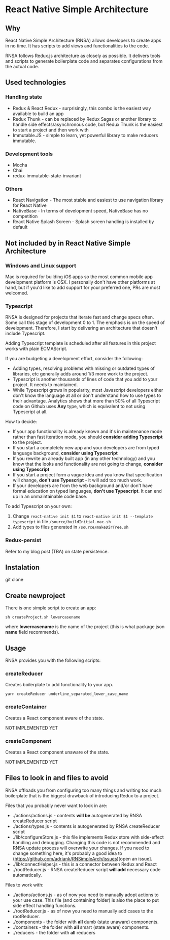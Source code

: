# React Native Simple Architecture

## Why

React Native Simple Architecture (RNSA) allows developers to create apps in no time. It has scripts to add views and functionalities to the code.

RNSA follows Redux.js architecture as closely as possible. It delivers tools and scripts to generate boilerplate code and separates configurations from the actual code.

## Used technologies

### Handling state
- Redux & React Redux - surprisingly, this combo is the easiest way available to build an app
- Redux Thunk - can be replaced by Redux Sagas or another library to handle side effects/asynchronous code, but Redux Thunk is the easiest to start a project and then work with
- Immutable.JS - simple to learn, yet powerful library to make reducers immutable.

### Development tools

- Mocha
- Chai
- redux-immutable-state-invariant

### Others

- React Navigation - The most stable and easiest to use navigation library for React Native
- NativeBase - In terms of development speed, NativeBase has no competition
- React Native Splash Screen - Splash screen handling is installed by default

## Not included by in React Native Simple Architecture

### Windows and Linux support

Mac is required for building iOS apps so the most common mobile app development platform is OSX. I personally don't have other platforms at hand, but if you'd like to add support for your preferred one, PRs are most welcomed.

### Typescript

RNSA is designed for projects that iterate fast and change specs often. Some call this stage of development 0 to 1. The emphasis is on the speed of development. Therefore, I start by delivering an architecture that doesn't include Typescript.

Adding Typescript template is scheduled after all features in this project works with plain ECMAScript.

If you are budgeting a development effort, consider the following:

- Adding types, resolving problems with missing or outdated types of libraries, etc generally adds around 1/3 more work to the project.
- Typescript is another thousands of lines of code that you add to your project. It needs to maintained.
- While Typescript grows in popularity, most Javascript developers either don't know the language at all or don't understand how to use types to their advantage. Analytics shows that more than 50% of all Typescript code on Github uses **Any** type, which is equivalent to not using Typescript at all.

How to decide:

- If your app functionality is already known and it's in maintenance mode rather than fast iteration mode, you should **consider adding Typescript** to the project.
- If you start a completely new app and your developers are from typed language background, **consider using Typescript**
- If you rewrite an already built app (in any other technology) and you know that the looks and functionality are not going to change, **consider using Typescript**
- If you start a project form a vague idea and you know that specification will change, **don't use Typescript** - it will add too much work.
- If your developers are from the web background and/or don't have formal education on typed languages, **don't use Typescript**. It can end up in an unmaintainable code base.

To add Typescript on your own:
1. Change `react-native init $1` to `react-native init $1 --template typescript` in file `/source/buildInitial.mac.sh`
2. Add types to files generated in `/source/makeDirTree.sh`

### Redux-persist

Refer to my blog post (TBA) on state persistence.

## Instalation

git clone

## Create newproject

There is one simple script to create an app:

`sh createProject.sh lowercasename`

where **lowercasename** is the name of the project (this is what package.json **name** field recommends).

## Usage

RNSA provides you with the following scripts:

### createReducer

Creates boilerplate to add functionality to your app.

`yarn createReducer underline_separated_lower_case_name`

### createContainer

Creates a React component aware of the state.

NOT IMPLEMENTED YET

### createComponent

Creates a React component unaware of the state.

NOT IMPLEMENTED YET

## Files to look in and files to avoid

RNSA offloads you from configuring too many things and writing too much boilerplate that is the biggest drawback of introducing Redux to a project.

Files that you probably never want to look in are:

- ./actions/actions.js - contents **will be** autogenerated by RNSA createReducer script
- ./actions/types.js - contents is autogenerated by RNSA createReducer script
- ./lib/configureStore.js - this file implements Redux store with side-effect handling and debugging. Changing this code is not recommended and RNSA update process will overwrite your changes. If you need to change something here, it's probably a good idea to (https://github.com/adriank/RNSimpleArch/issues)[open an issue].
- ./lib/connectHelper.js - this is a connector between Redux and React
- ./rootReducer.js - RNSA createReducer script **will add** necessary code automatically.

Files to work with:

- ./actions/actions.js - as of now you need to manually adopt actions to your use case. This file (and containing folder) is also the place to put side effect handling functions.
- ./rootReducer.js - as of now you need to manually add cases to the rootReducer.
- ./components - the folder with **all** dumb (state unaware) components.
- ./containers - the folder with **all** smart (state aware) components.
- ./reducers - the folder with **all** reducers
